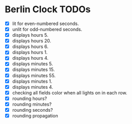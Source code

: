 # Berlin Clock TODOs

- [x] lit for even-numbered seconds.
- [x] unlit for odd-numbered seconds.
- [x] displays hours 5.
- [x] displays hours 20.
- [x] displays hours 6.
- [x] displays hours 1.
- [x] displays hours 4.
- [x] displays minutes 5.
- [x] displays minutes 15.
- [x] displays minutes 55.
- [x] displays minutes 1.
- [x] displays minutes 4.
- [x] checking all fields color when all lights on in each row. 
- [x] rounding hours?
- [x] rounding minutes?
- [x] rounding seconds?
- [x] rounding propagation 